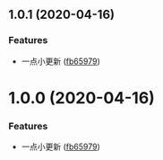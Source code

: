 ## 1.0.1 (2020-04-16)


### Features

* 一点小更新 ([fb65979](https://github.com/YouziXR/testing_warehouse/commit/fb659790dc4d21b090e6bbe83fc46ef4cf8b076b))



# 1.0.0 (2020-04-16)


### Features

* 一点小更新 ([fb65979](https://github.com/YouziXR/testing_warehouse/commit/fb659790dc4d21b090e6bbe83fc46ef4cf8b076b))



